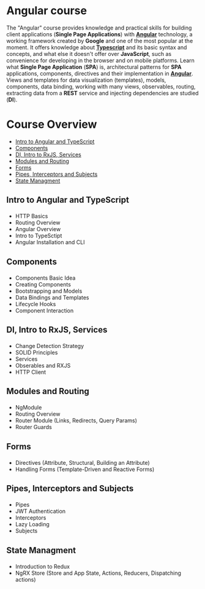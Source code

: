 # Angular course

The "Angular" course provides knowledge and practical skills for 
building client applications (<strong>Single Page Applications</strong>) with <a href="https://angular.io/"><strong>Angular</strong></a> technology, 
a working framework created by <strong>Google</strong> and one of the most popular at the moment. 
It offers knowledge about <a href="https://www.typescriptlang.org/"><strong>Typescript</strong></a> and its basic syntax and concepts, and what else it doesn't offer
over <strong>JavaScript</strong>, such as convenience for developing in the browser and on mobile platforms.
Learn what <strong>Single Page Application</strong> (<strong>SPA</strong>) is, architectural patterns for <strong>SPA</strong> applications,
components, directives and their implementation in <a href="https://angular.io/"><strong>Angular</strong></a>. Views and templates for data
visualization (templates), models, components, data binding, working with many views,
observables, routing, extracting data from a <strong>REST</strong> service and injecting dependencies
are studied (<strong>DI</strong>).

# Course Overview

- <a href="#ATS">Intro to Angular and TypeScript</a>
- <a href="#COMPONENTS">Components</a> 
- <a href="#DIRXJS">DI, Intro to RxJS, Services</a>
- <a href="#MODULES">Modules and Routing</a>
- <a href="#FORMS">Forms</a>
- <a href="#PIPES">Pipes, Interceptors and Subjects</a>
- <a href="#STATE">State Managment</a>


## <p id="ATS">Intro to Angular and TypeScript</p>
- HTTP Basics
- Routing Overview
- Angular Overview
- Intro to TypeSctipt
- Angular Installation and CLI

## <p id="COMPONENTS">Components</p>
- Components Basic Idea
- Creating Components
- Bootstrapping and Models
- Data Bindings and Templates
- Lifecycle Hooks
- Component Interaction

## <p id="DIRXJS">DI, Intro to RxJS, Services</p>
- Change Detection Strategy
- SOLID Principles
- Services
- Obserables and RXJS
- HTTP Client

## <p id="MODULES">Modules and Routing</p>
- NgModule
- Routing Overview
- Router Module (Links, Redirects, Query Params)
- Router Guards

## <p id="FORMS">Forms</p>
- Directives (Attribute, Structural, Building an Attribute)
- Handling Forms (Template-Driven and Reactive Forms)

## <p id="PIPES">Pipes, Interceptors and Subjects</p>
- Pipes
- JWT Authentication
- Interceptors
- Lazy Loading
- Subjects

## <p id="STATE">State Managment</p>
- Introduction to Redux
- NgRX Store (Store and App State, Actions, Reducers, Dispatching actions)
